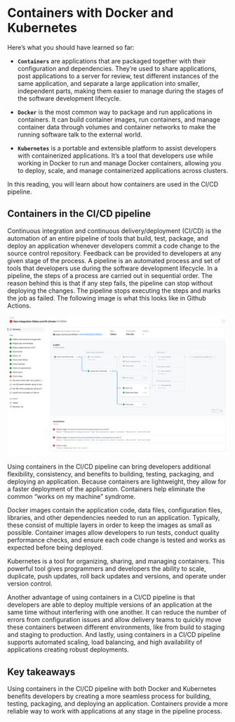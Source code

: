 # Containers with Docker and Kubernetes
Here’s what you should have learned so far: 

- **`Containers`** are applications that are packaged together with their configuration and dependencies. They’re used to share applications, post applications to a server for review, test different instances of the same application, and separate a large application into smaller, independent parts, making them easier to manage during the stages of the software development lifecycle.

- **`Docker`** is the most common way to package and run applications in containers. It can build container images, run containers, and manage container data through volumes and container networks to make the running software talk to the external world.

- **`Kubernetes`** is a portable and extensible platform to assist developers with containerized applications. It’s a tool that developers use while working in Docker to run and manage Docker containers, allowing you to deploy, scale, and manage containerized applications across clusters.

In this reading, you will learn about how containers are used in the CI/CD pipeline.

## Containers in the CI/CD pipeline
Continuous integration and continuous delivery/deployment (CI/CD) is the automation of an entire pipeline of tools that build, test, package, and deploy an application whenever developers commit a code change to the source control repository. Feedback can be provided to developers at any given stage of the process. A pipeline is an automated process and set of tools that developers use during the software development lifecycle. In a pipeline, the steps of a process are carried out in sequential order. The reason behind this is that if any step fails, the pipeline can stop without deploying the changes. The pipeline stops executing the steps and marks the job as failed. The following image is what this looks like in Github Actions.

![alt text](../img/image-5.png)

Using containers in the CI/CD pipeline can bring developers additional flexibility, consistency, and benefits to building, testing, packaging, and deploying an application. Because containers are lightweight, they allow for a faster deployment of the application. Containers help eliminate the common “works on my machine” syndrome. 

Docker images contain the application code, data files, configuration files, libraries, and other dependencies needed to run an application. Typically, these consist of multiple layers in order to keep the images as small as possible. Container images allow developers to run tests, conduct quality performance checks, and ensure each code change is tested and works as expected before being deployed.

Kubernetes is a tool for organizing, sharing, and managing containers. This powerful tool gives programmers and developers the ability to scale, duplicate, push updates, roll back updates and versions, and operate under version control.

Another advantage of using containers in a CI/CD pipeline is that developers are able to deploy multiple versions of an application at the same time without interfering with one another. It can reduce the number of errors from configuration issues and allow delivery teams to quickly move these containers between different environments, like from build to staging and staging to production. And lastly, using containers in a CI/CD pipeline supports automated scaling, load balancing, and high availability of applications creating robust deployments.

## Key takeaways
Using containers in the CI/CD pipeline with both Docker and Kubernetes benefits developers by creating a more seamless process for building, testing, packaging, and deploying an application. Containers provide a more reliable way to work with applications at any stage in the pipeline process.


